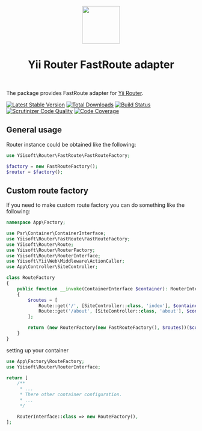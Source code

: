 <p align="center">
    <a href="https://github.com/yiisoft" target="_blank">
        <img src="https://avatars0.githubusercontent.com/u/993323" height="100px">
    </a>
    <h1 align="center">Yii Router FastRoute adapter</h1>
    <br>
</p>

The package provides FastRoute adapter for [Yii Router](https://github.com/yiisoft/router).

[![Latest Stable Version](https://poser.pugx.org/yiisoft/router-fastroute/v/stable.png)](https://packagist.org/packages/yiisoft/router-fastroute)
[![Total Downloads](https://poser.pugx.org/yiisoft/router-fastroute/downloads.png)](https://packagist.org/packages/yiisoft/router-fastroute)
[![Build Status](https://travis-ci.com/yiisoft/router-fastroute.svg?branch=master)](https://travis-ci.com/yiisoft/router-fastroute)
[![Scrutinizer Code Quality](https://scrutinizer-ci.com/g/yiisoft/router-fastroute/badges/quality-score.png?b=master)](https://scrutinizer-ci.com/g/yiisoft/router-fastroute/?branch=master)
[![Code Coverage](https://scrutinizer-ci.com/g/yiisoft/router-fastroute/badges/coverage.png?b=master)](https://scrutinizer-ci.com/g/yiisoft/router-fastroute/?branch=master)

## General usage

Router instance could be obtained like the following:

```php
use Yiisoft\Router\FastRoute\FastRouteFactory;

$factory = new FastRouteFactory();
$router = $factory();
```

## Custom route factory

If you need to make custom route factory you can do something like the following:

```php
namespace App\Factory;

use Psr\Container\ContainerInterface;
use Yiisoft\Router\FastRoute\FastRouteFactory;
use Yiisoft\Router\Route;
use Yiisoft\Router\RouterFactory;
use Yiisoft\Router\RouterInterface;
use Yiisoft\Yii\Web\Middleware\ActionCaller;
use App\Controller\SiteController;

class RouteFactory
{
    public function __invoke(ContainerInterface $container): RouterInterface
    {
        $routes = [
            Route::get('/', [SiteController::class, 'index'], $container)->name('site/index'),
            Route::get('/about', [SiteController::class, 'about'], $container)->name('site/about'),
        ];

        return (new RouterFactory(new FastRouteFactory(), $routes))($container);
    }
}
```

setting up your container

```php
use App\Factory\RouteFactory;
use Yiisoft\Router\RouterInterface;

return [
    /** 
     * ...
     * There other container configuration. 
     * ...
     */

    RouterInterface::class => new RouteFactory(),
];
```
